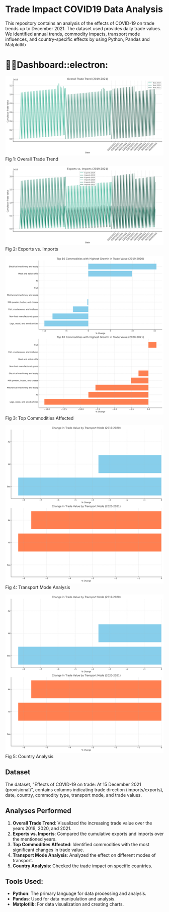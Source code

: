 # Trade Impact COVID19 Data Analysis
This repository contains an analysis of the effects of COVID-19 on trade trends up to December 2021. The dataset used provides daily trade values. We identified annual trends, commodity impacts, transport mode influences, and country-specific effects by using Python, Pandas and Matplotlib

# :man_student:Dashboard::electron:

![Overall Trade Trend](https://github.com/farhansadeed/Python-COVID-19-Trade-Impact-Data-Analysis/blob/main/overall_trade_trend.png)
                                                   Fig 1: Overall Trade Trend

![Exports vs. Imports](https://github.com/farhansadeed/Python-COVID-19-Trade-Impact-Data-Analysis/blob/main/exports_vs_imports.png)
                                                   Fig 2: Exports vs. Imports             

![Top Commodities Affected](https://github.com/farhansadeed/Python-COVID-19-Trade-Impact-Data-Analysis/blob/main/top_commodities_affected.png)
                                                   Fig 3: Top Commodities Affected          

![Transport Mode Analysis](https://github.com/farhansadeed/Python-COVID-19-Trade-Impact-Data-Analysis/blob/main/transport_mode_analysis.png)
                                                   Fig 4: Transport Mode Analysis  

![Country Analysis](https://github.com/farhansadeed/Python-COVID-19-Trade-Impact-Data-Analysis/blob/main/transport_mode_analysis.png)
                                                   Fig 5: Country Analysis 
## Dataset

The dataset, "Effects of COVID-19 on trade: At 15 December 2021 (provisional)", contains columns indicating trade direction (imports/exports), date, country, commodity type, transport mode, and trade values.

## Analyses Performed

1. **Overall Trade Trend**: Visualized the increasing trade value over the years 2019, 2020, and 2021.
2. **Exports vs. Imports**: Compared the cumulative exports and imports over the mentioned years.
3. **Top Commodities Affected**: Identified commodities with the most significant changes in trade value.
4. **Transport Mode Analysis**: Analyzed the effect on different modes of transport.
5. **Country Analysis**: Checked the trade impact on specific countries.

## Tools Used:

- **Python**: The primary language for data processing and analysis.
- **Pandas**: Used for data manipulation and analysis.
- **Matplotlib**: For data visualization and creating charts.

